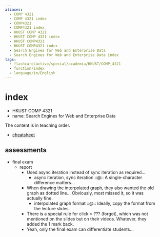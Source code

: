 ```yaml
---
aliases:
  - COMP 4321
  - COMP 4321 index
  - COMP4321
  - COMP4321 index
  - HKUST COMP 4321
  - HKUST COMP 4321 index
  - HKUST COMP4321
  - HKUST COMP4321 index
  - Search Engines for Web and Enterprise Data
  - Search Engines for Web and Enterprise Data index
tags:
  - flashcard/active/special/academia/HKUST/COMP_4321
  - function/index
  - language/in/English
---
```


# index

- HKUST COMP 4321
- name: Search Engines for Web and Enterprise Data

The content is in teaching order.

- [cheatsheet](cheatsheet.md)

## assessments

- final exam
  - report
    - Used async iteration instead of sync iteration as required...
      - async iteration, sync iteration ::@:: A single-character difference matters...
    - When drawing the interpolated graph, they also wanted the old graph as dotted line... Obviously, most missed it, so it was actually fine.
      - interpolated graph format ::@:: Ideally, copy the format from the lecture slides.
    - There is a special rule for click > ??? (forgot), which was not mentioned on the slides but on their videos. Whatever, they added the 1 mark back.
    - Yeah, only the final exam can differentiate students...
